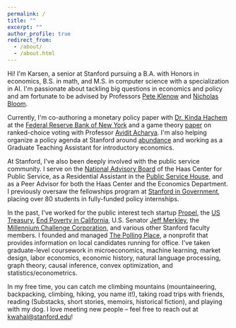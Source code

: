 ```yaml
---
permalink: /
title: ""
excerpt: ""
author_profile: true
redirect_from: 
  - /about/
  - /about.html
---
```


Hi! I'm Karsen, a senior at Stanford pursuing a B.A. with Honors in economics, B.S. in math, and M.S. in computer science with a specialization in AI. I'm passionate about tackling big questions in economics and policy and am fortunate to be advised by Professors [Pete Klenow](http://www.klenow.com/) and [Nicholas Bloom](https://nbloom.people.stanford.edu/).

Currently, I'm co-authoring a monetary policy paper with [Dr. Kinda Hachem](https://sites.google.com/site/kindahachem/home) at the [Federal Reserve Bank of New York](https://www.newyorkfed.org/) and a game theory [paper](https://bit.ly/RCVPaper) on ranked-choice voting with Professor [Avidit Acharya](https://www.aviditacharya.com/home). I'm also helping organize a policy agenda at Stanford around [abundance](https://stanfordabundance.carrd.co/) and working as a Graduate Teaching Assistant for introductory economics. 

At Stanford, I've also been deeply involved with the public service community. I serve on the [National Advisory Board](https://haas.stanford.edu/about/our-people-0/national-advisory-board) of the Haas Center for Public Service, as a Residential Assistant in the [Public Service House](https://resed.stanford.edu/neighborhoods/neighborhood-resources/neighborhood-concept/theme-housing/university-theme-houses-1-5), and as a Peer Advisor for both the Haas Center and the Economics Department. I previously oversaw the fellowships program at [Stanford in Government](https://sig.stanford.edu/), placing over 80 students in fully-funded policy internships.

In the past, I've worked for the public interest tech startup [Propel](https://www.joinpropel.com/), the [US Treasury](https://home.treasury.gov/about/offices/domestic-finance), [End Poverty in California](https://endpovertyinca.org/), U.S. Senator [Jeff Merkley](https://www.merkley.senate.gov/), the [Millennium Challenge Corporation](https://www.mcc.gov/), and various other Stanford faculty members. I founded and managed [The Polling Place](https://www.bostonglobe.com/2021/11/03/metro/newton-south-students-work-bring-polling-place-massachusetts/), a nonprofit that provides information on local candidates running for office. I've taken graduate-level coursework in microeconomics, machine learning, market design, labor economics, economic history, natural language processing, graph theory, causal inference, convex optimization, and statistics/econometrics.

In my free time, you can catch me climbing mountains (mountaineering, backpacking, climbing, hiking, you name it!), taking road trips with friends, reading (Substacks, short stories, memoirs, historical fiction), and playing with my dog. I love meeting new people – feel free to reach out at kwahal@stanford.edu!
